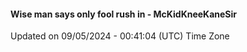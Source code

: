 #### Wise man says only fool rush in - McKidKneeKaneSir
Updated on 09/05/2024 - 00:41:04 (UTC) Time Zone
